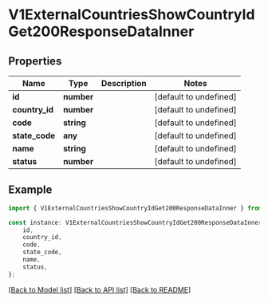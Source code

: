 # V1ExternalCountriesShowCountryIdGet200ResponseDataInner


## Properties

Name | Type | Description | Notes
------------ | ------------- | ------------- | -------------
**id** | **number** |  | [default to undefined]
**country_id** | **number** |  | [default to undefined]
**code** | **string** |  | [default to undefined]
**state_code** | **any** |  | [default to undefined]
**name** | **string** |  | [default to undefined]
**status** | **number** |  | [default to undefined]

## Example

```typescript
import { V1ExternalCountriesShowCountryIdGet200ResponseDataInner } from './api';

const instance: V1ExternalCountriesShowCountryIdGet200ResponseDataInner = {
    id,
    country_id,
    code,
    state_code,
    name,
    status,
};
```

[[Back to Model list]](../README.md#documentation-for-models) [[Back to API list]](../README.md#documentation-for-api-endpoints) [[Back to README]](../README.md)
